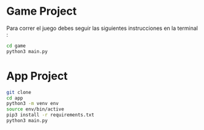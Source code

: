 # Game Project

Para correr el juego debes seguir las siguientes instrucciones en la terminal :

```sh
cd game
python3 main.py
```
# App Project

```sh
git clone
cd app
python3 -m venv env
source env/bin/active
pip3 install -r requirements.txt
python3 main.py
```
